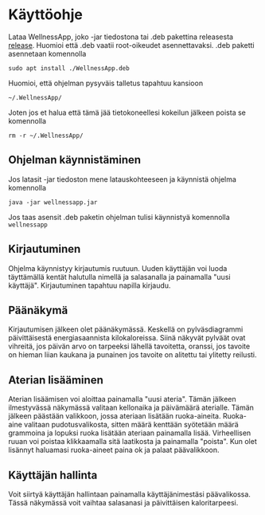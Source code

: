 # Käyttöohje
Lataa WellnessApp, joko -jar tiedostona tai .deb pakettina
releasesta [release](http://github/ViliLipo/). Huomioi että .deb
vaatii root-oikeudet asennettavaksi.
.deb paketti asennetaan komennolla
```
sudo apt install ./WellnessApp.deb
```
Huomioi, että ohjelman pysyväis talletus tapahtuu kansioon
```
~/.WellnessApp/
```
Joten jos et halua että tämä jää tietokoneellesi kokeilun jälkeen poista se
komennolla
```
rm -r ~/.WellnessApp/
```
## Ohjelman käynnistäminen
Jos latasit -jar tiedoston mene latauskohteeseen ja käynnistä ohjelma
komennolla
 ```
 java -jar wellnessapp.jar
 ```
Jos taas asensit .deb paketin ohjelman tulisi käynnistyä komennolla
`wellnessapp`

## Kirjautuminen
 Ohjelma käynnistyy kirjautumis ruutuun. Uuden käyttäjän voi luoda
 täyttämällä kentät halutulla nimellä ja salasanalla ja painamalla
 "uusi käyttäjä". Kirjautuminen tapahtuu napilla kirjaudu.

## Päänäkymä
Kirjautumisen jälkeen olet päänäkymässä. Keskellä on pylväsdiagrammi
päivittäisestä energiasaannista kilokaloreissa. Siinä näkyvät pylväät
ovat vihreitä, jos päivän arvo on tarpeeksi lähellä tavoitetta, oranssi, jos
tavoite on hieman liian kaukana ja punainen jos tavoite on alitettu tai
ylitetty reilusti.

## Aterian lisääminen
Aterian lisäämisen voi aloittaa painamalla "uusi ateria".
Tämän jälkeen ilmestyvässä näkymässä valitaan kellonaika ja päivämäärä
aterialle. Tämän jälkeen päästään valikkoon, jossa ateriaan lisätään ruoka-aineita.
Ruoka-aine valitaan pudotusvalikosta, sitten määrä kenttään syötetään
määrä grammoina ja lopuksi ruoka lisätään ateriaan painamalla lisää.
Virheellisen ruuan voi poistaa klikkaamalla sitä laatikosta ja painamalla
"poista". Kun olet lisännyt haluamasi ruoka-aineet paina ok ja palaat
päävalikkoon.

## Käyttäjän hallinta
Voit siirtyä käyttäjän hallintaan painamalla käyttäjänimestäsi päävalikossa.
Tässä näkymässä voit vaihtaa salasanasi ja päivittäisen kaloritarpeesi.
